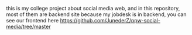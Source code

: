 this is my college project about social media web, and in this repository, most of them are backend site because my jobdesk is in backend,
you can see our frontend here https://github.com/JunederZ/ppw-social-media/tree/master


